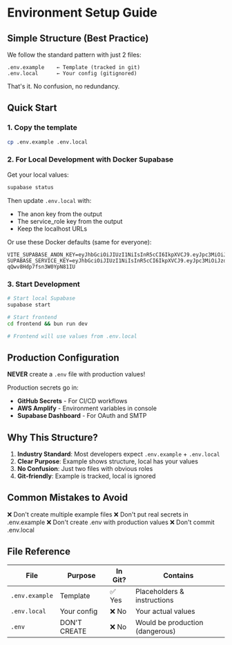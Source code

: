 # Environment Setup Guide

## Simple Structure (Best Practice)

We follow the standard pattern with just 2 files:

```
.env.example    ← Template (tracked in git)
.env.local      ← Your config (gitignored)
```

That's it. No confusion, no redundancy.

## Quick Start

### 1. Copy the template
```bash
cp .env.example .env.local
```

### 2. For Local Development with Docker Supabase

Get your local values:
```bash
supabase status
```

Then update `.env.local` with:
- The anon key from the output
- The service_role key from the output
- Keep the localhost URLs

Or use these Docker defaults (same for everyone):
```env
VITE_SUPABASE_ANON_KEY=eyJhbGciOiJIUzI1NiIsInR5cCI6IkpXVCJ9.eyJpc3MiOiJzdXBhYmFzZS1kZW1vIiwicm9sZSI6ImFub24iLCJleHAiOjE5ODM4MTI5OTZ9.CRXP1A7WOeoJeXxjNni43kdQwgnWNReilDMblYTn_I0
SUPABASE_SERVICE_KEY=eyJhbGciOiJIUzI1NiIsInR5cCI6IkpXVCJ9.eyJpc3MiOiJzdXBhYmFzZS1kZW1vIiwicm9sZSI6InNlcnZpY2Vfcm9sZSIsImV4cCI6MTk4MzgxMjk5Nn0.EGIM96RAZx35lJzdJsyH-qQwv8Hdp7fsn3W0YpN81IU
```

### 3. Start Development
```bash
# Start local Supabase
supabase start

# Start frontend
cd frontend && bun run dev

# Frontend will use values from .env.local
```

## Production Configuration

**NEVER** create a `.env` file with production values!

Production secrets go in:
- **GitHub Secrets** - For CI/CD workflows
- **AWS Amplify** - Environment variables in console
- **Supabase Dashboard** - For OAuth and SMTP

## Why This Structure?

1. **Industry Standard**: Most developers expect `.env.example` + `.env.local`
2. **Clear Purpose**: Example shows structure, local has your values
3. **No Confusion**: Just two files with obvious roles
4. **Git-friendly**: Example is tracked, local is ignored

## Common Mistakes to Avoid

❌ Don't create multiple example files
❌ Don't put real secrets in .env.example
❌ Don't create .env with production values
❌ Don't commit .env.local

## File Reference

| File | Purpose | In Git? | Contains |
|------|---------|---------|----------|
| `.env.example` | Template | ✅ Yes | Placeholders & instructions |
| `.env.local` | Your config | ❌ No | Your actual values |
| `.env` | DON'T CREATE | ❌ No | Would be production (dangerous) |